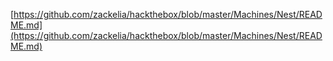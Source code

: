 [https://github.com/zackelia/hackthebox/blob/master/Machines/Nest/README.md](https://github.com/zackelia/hackthebox/blob/master/Machines/Nest/README.md)
